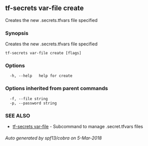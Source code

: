 ## tf-secrets var-file create

Creates the new .secrets.tfvars file specified

### Synopsis


Creates the new .secrets.tfvars file specified

```
tf-secrets var-file create [flags]
```

### Options

```
  -h, --help   help for create
```

### Options inherited from parent commands

```
  -f, --file string       
  -p, --password string   
```

### SEE ALSO
* [tf-secrets var-file](tf-secrets_var-file.md)	 - Subcommand to manage .secret.tfvars files

###### Auto generated by spf13/cobra on 5-Mar-2018
